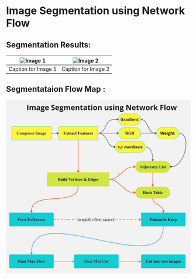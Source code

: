 # Image Segmentation using Network Flow

## Segmentation Results:

| ![Image 1](image1.png) | ![Image 2](image2.png) |
|------------------------|------------------------|
| Caption for Image 1    | Caption for Image 2    |

## Segmentataion Flow Map :
![p1](https://github.com/ChingSsuyuan/Image-Foreground-Background-Segmentation-using-Network-Flow/blob/8d2f15cf44abdb25035caabe3080d340ff72393e/Pictures/flow%20map.jpg)
